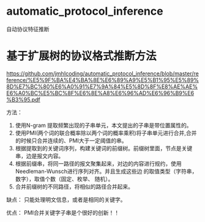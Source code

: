 # automatic_protocol_inference
自动协议特征推断
# 基于扩展树的协议格式推断方法
https://github.com/jmhIcoding/automatic_protocol_inference/blob/master/reference/%E5%9F%BA%E4%BA%8E%E6%89%A9%E5%B1%95%E5%89%8D%E7%BC%80%E6%A0%91%E7%9A%84%E5%8D%8F%E8%AE%AE%E6%A0%BC%E5%BC%8F%E6%8E%A8%E6%96%AD%E6%96%B9%E6%B3%95.pdf 

方法：
1. 使用N-gram 提取频繁出现的子串单元，本文提出的子串是带位置属性的。
2. 使用PMI(两个词的联合概率除以两个词的概率乘积)将子串单元进行合并,合并的时候只合并连续的、PMI大于一定阈值的串。
3. 根据提取到的关键词序列，构建关键词的前缀树。前缀树里面，节点是关键串，边是报文内容。
4. 根据前缀串，将同一路径的报文聚集起来，对边的内容进行规约，使用Needleman-Wunsch进行序列对齐。并且生成这些边 的取值类型（字符串，数字），取值个数（固定、枚举、 随机）。
5. 合并前缀树的不同路径，将相似的路径合并起来。

缺点：
只能处理明文信息，或者是相同的关键字。

优点：
PMI合并关键字子串是个很好的创新！！
